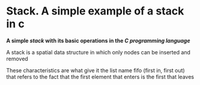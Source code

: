 # Stack. A simple example of a stack in c

**A simple _stack_ with its basic operations in the _C programming language_**

A stack is a spatial data structure in which only nodes can be inserted and removed

These characteristics are what give it the list name fifo (first in, first out) that refers to the fact that the first element that enters is the first that leaves
